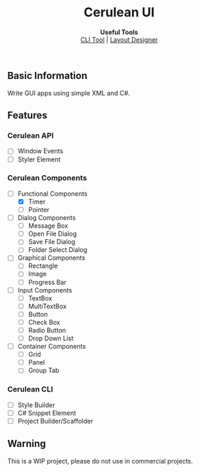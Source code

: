 <h1 align="center">Cerulean UI</h1>
<p align="center">
  <b>Useful Tools</b><br>
  <a href="#">CLI Tool</a> | 
  <a href="#">Layout Designer</a>
</p><br>
<h2>Basic Information</h2>
Write GUI apps using simple XML and C#.<br>
<h2>Features</h2>

### Cerulean API
 - [ ] Window Events
 - [ ] Styler Element
### Cerulean Components
 - [ ] Functional Components
     - [x] Timer
     - [ ] Pointer
 - [ ] Dialog Components
     - [ ] Message Box
     - [ ] Open File Dialog
     - [ ] Save File Dialog
     - [ ] Folder Select Dialog
 - [ ] Graphical Components
     - [ ] Rectangle
     - [ ] Image
     - [ ] Progress Bar
 - [ ] Input Components
     - [ ] TextBox
     - [ ] MultiTextBox
     - [ ] Button
     - [ ] Check Box
     - [ ] Radio Button
     - [ ] Drop Down List
 - [ ] Container Components
     - [ ] Grid
     - [ ] Panel
     - [ ] Group Tab
### Cerulean CLI
 - [ ] Style Builder
 - [ ] C# Snippet Element
 - [ ] Project Builder/Scaffolder
<h2>Warning</h2>
This is a WIP project, please do not use in commercial projects.<br>
